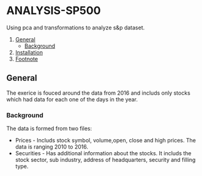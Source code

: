 # ANALYSIS-SP500
Using pca and transformations to analyze s&p dataset.

1. [General](#General)
    - [Background](#background)
2. [Installation](#installation)
3. [Footnote](#footnote)

## General
The exerice is fouced around the data from 2016 and includs only stocks which had data for each one of the days in the year.
### Background
The data is formed from two files:
* Prices - Includs stock symbol, volume,open, close and high prices. The data is ranging 2010 to 2016.
* Securities - Has additional information about the stocks. It includs the stock sector, sub industry, address of headquarters, security and filling type.
